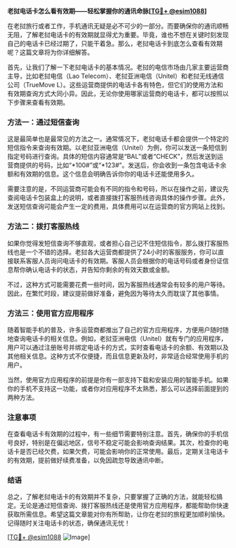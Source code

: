 **老挝电话卡怎么看有效期——轻松掌握你的通讯命脉[[TG💪+ @esim1088](https://t.me/s/esim1088)]**

在老挝旅行或者工作，手机通讯无疑是必不可少的一部分。而要确保你的通讯顺畅无阻，了解老挝电话卡的有效期就显得尤为重要。毕竟，谁也不想在关键时刻发现自己的电话卡已经过期了，只能干着急。那么，老挝电话卡到底怎么查看有效期呢？这篇文章将为你详细解答。

首先，让我们了解一下老挝电话卡的基本情况。老挝的电信市场由几家主要运营商主导，比如老挝电信（Lao Telecom）、老挝亚洲电信（Unitel）和老挝无线通信公司（TrueMove L）。这些运营商提供的电话卡各有特色，但它们的使用方法和有效期查询方式大同小异。因此，无论你使用哪家运营商的电话卡，都可以按照以下步骤来查看有效期。

### 方法一：通过短信查询

这是最简单也是最常见的方法之一。通常情况下，老挝电话卡都会提供一个特定的短信指令来查询有效期。以老挝亚洲电信（Unitel）为例，你可以发送一条短信到指定号码进行查询。具体的短信内容通常是“BAL”或者“CHECK”，然后发送到运营商提供的号码，比如“*100#”或“*123#”。发送后，你会收到一条包含电话卡余额和有效期的信息。这个信息会明确告诉你你的电话卡还能使用多久。

需要注意的是，不同运营商可能会有不同的指令和号码，所以在操作之前，建议先查阅电话卡包装盒上的说明，或者直接拨打客服热线咨询具体的操作步骤。此外，发送短信查询可能会产生一定的费用，具体费用可以在运营商的官方网站上找到。

### 方法二：拨打客服热线

如果你觉得发短信查询不够直观，或者担心自己记不住短信指令，那么拨打客服热线也是一个不错的选择。老挝各大运营商都提供了24小时的客服服务，你可以直接联系客服人员询问电话卡的有效期。客服人员会根据你的电话号码或者身份证信息帮你确认电话卡的状态，并告知你剩余的有效天数或金额。

不过，这种方式可能需要花费一些时间，因为客服热线通常会有较多的用户等待。因此，在繁忙时段，建议提前做好准备，避免因为等待太久而耽误了其他事情。

### 方法三：使用官方应用程序

随着智能手机的普及，许多运营商都推出了自己的官方应用程序，方便用户随时随地查询电话卡的相关信息。例如，老挝亚洲电信（Unitel）就有专门的应用程序，用户可以通过注册账号并绑定电话卡的方式，实时查看电话卡的余额、有效期以及其他相关信息。这种方式不仅便捷，而且信息更新及时，非常适合经常使用手机的用户。

当然，使用官方应用程序的前提是你有一部支持下载和安装应用的智能手机。如果你的手机不支持这一功能，或者你对应用程序不太熟悉，那么可以选择前面提到的两种方法。

### 注意事项

在查看电话卡有效期的过程中，有一些细节需要特别注意。首先，确保你的手机信号良好，特别是在偏远地区，信号不稳定可能会影响查询结果。其次，检查你的电话卡是否已经欠费，如果欠费，可能会影响你的正常使用。最后，定期关注电话卡的有效期，提前做好续费准备，以免因疏忽导致通讯中断。

### 结语

总之，了解老挝电话卡的有效期并不复杂，只要掌握了正确的方法，就能轻松搞定。无论是通过短信查询、拨打客服热线还是使用官方应用程序，都能帮助你快速获取所需信息。希望这篇文章能对你有所帮助，让你在老挝的旅程更加顺利愉快。记得随时关注电话卡的状态，确保通讯无忧！

[[TG💪+ @esim1088](https://t.me/s/esim1088) ![Image](https://i.postimg.cc/4NQfJmqS/Snipaste-2025-05-13-00-14-12.png)]